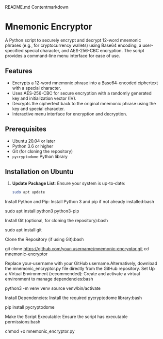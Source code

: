 README.md Contentmarkdown

# Mnemonic Encryptor

A Python script to securely encrypt and decrypt 12-word mnemonic phrases (e.g., for cryptocurrency wallets) using Base64 encoding, a user-specified special character, and AES-256-CBC encryption. The script provides a command-line menu interface for ease of use.

## Features
- Encrypts a 12-word mnemonic phrase into a Base64-encoded ciphertext with a special character.
- Uses AES-256-CBC for secure encryption with a randomly generated key and initialization vector (IV).
- Decrypts the ciphertext back to the original mnemonic phrase using the key and special character.
- Interactive menu interface for encryption and decryption.

## Prerequisites
- Ubuntu 20.04 or later
- Python 3.6 or higher
- Git (for cloning the repository)
- `pycryptodome` Python library

## Installation on Ubuntu

1. **Update Package List**:
   Ensure your system is up-to-date:
   ```bash
   sudo apt update

Install Python and Pip:
Install Python 3 and pip if not already installed:bash

sudo apt install python3 python3-pip

Install Git (optional, for cloning the repository):bash

sudo apt install git

Clone the Repository (if using Git):bash

git clone https://github.com/your-username/mnemonic-encryptor.git
cd mnemonic-encryptor

Replace your-username with your GitHub username.Alternatively, download the mnemonic_encryptor.py file directly from the GitHub repository.
Set Up a Virtual Environment (recommended):
Create and activate a virtual environment to manage dependencies:bash

python3 -m venv venv
source venv/bin/activate

Install Dependencies:
Install the required pycryptodome library:bash

pip install pycryptodome

Make the Script Executable:
Ensure the script has executable permissions:bash

chmod +x mnemonic_encryptor.py

